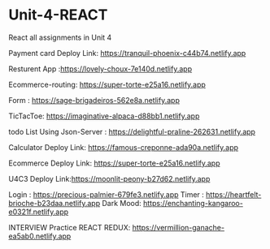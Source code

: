 # Unit-4-REACT
React all assignments  in Unit 4

Payment card Deploy Link: https://tranquil-phoenix-c44b74.netlify.app

Resturent App :https://lovely-choux-7e140d.netlify.app

Ecommerce-routing: https://super-torte-e25a16.netlify.app

Form : https://sage-brigadeiros-562e8a.netlify.app

TicTacToe: https://imaginative-alpaca-d88bb1.netlify.app

todo List Using Json-Server : https://delightful-praline-262631.netlify.app

Calculator Deploy Link: https://famous-creponne-ada90a.netlify.app

Ecommerce Deploy Link: https://super-torte-e25a16.netlify.app

U4C3 Deploy Link:https://moonlit-peony-b27d62.netlify.app

Login : https://precious-palmier-679fe3.netlify.app
Timer : https://heartfelt-brioche-b23daa.netlify.app
Dark Mood: https://enchanting-kangaroo-e0321f.netlify.app


INTERVIEW Practice REACT REDUX: https://vermillion-ganache-ea5ab0.netlify.app
